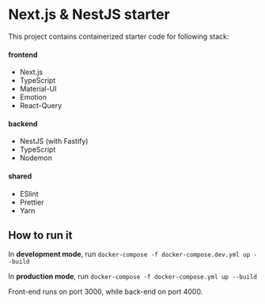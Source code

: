 # Next.js & NestJS starter

This project contains containerized starter code for following stack:

#### frontend
- Next.js
- TypeScript
- Material-UI
- Emotion
- React-Query

#### backend
- NestJS (with Fastify)
- TypeScript
- Nodemon

#### shared
- ESlint
- Prettier
- Yarn

## How to run it

In <strong>development mode</strong>, run `docker-compose -f docker-compose.dev.yml up --build`

In <strong>production mode</strong>, run `docker-compose -f docker-compose.yml up --build`

Front-end runs on port 3000, while back-end on port 4000.
